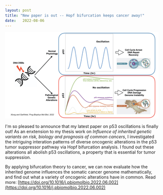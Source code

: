 ```yaml
---
layout: post
title: "New paper is out -- Hopf bifurcation keeps cancer away!"
date:   2022-08-06 
---
```


![p53-Hopf](/images/p53_Hopf_Abstract.jpeg)

I'm so pleased to announce that my latest paper on p53 oscillations is finally out! As an enxtension to my thesis work on *Influence of inherited genetic variants on risk, biology and prognosis of common cancers*, I investigated the intriguing interation patterns of diverse oncogenic alterations in the p53 tumor suppressor pathway via Hopf bifurcation analysis. I found out these alterations all abolish p53 oscillations, a property that is essential for tumor suppression. 

By applying bifurcation theory to cancer, we can now evaluate how the inherited genome influences the somatic cancer genome mathematically, and find out what a variety of oncogenic alterations have in common. Read more: [https://doi.org/10.1016/j.pbiomolbio.2022.06.002](https://doi.org/10.1016/j.pbiomolbio.2022.06.002)



